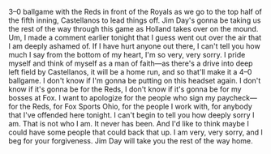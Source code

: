 3–0 ballgame with the Reds in front of the Royals as we go to the top half of the fifth inning, Castellanos to lead things off. Jim Day's gonna be taking us the rest of the way through this game as Holland takes over on the mound. Um, I made a comment earlier tonight that I guess went out over the air that I am deeply ashamed of. If I have hurt anyone out there, I can't tell you how much I say from the bottom of my heart, I'm so very, very sorry. I pride myself and think of myself as a man of faith—as there's a drive into deep left field by Castellanos, it will be a home run, and so that'll make it a 4–0 ballgame. I don't know if I'm gonna be putting on this headset again. I don't know if it's gonna be for the Reds, I don't know if it's gonna be for my bosses at Fox. I want to apologize for the people who sign my paycheck—for the Reds, for Fox Sports Ohio, for the people I work with, for anybody that I've offended here tonight. I can't begin to tell you how deeply sorry I am. That is not who I am. It never has been. And I'd like to think maybe I could have some people that could back that up. I am very, very sorry, and I beg for your forgiveness. Jim Day will take you the rest of the way home.
